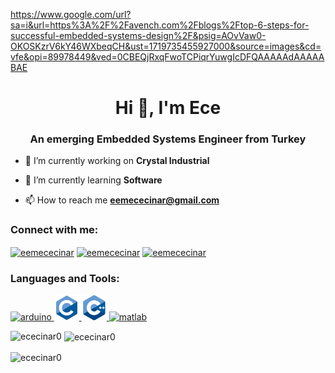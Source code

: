 [https://www.google.com/url?sa=i&url=https%3A%2F%2Favench.com%2Fblogs%2Ftop-6-steps-for-successful-embedded-systems-design%2F&psig=AOvVaw0-OKOSKzrV6kY46WXbeqCH&ust=1719735455927000&source=images&cd=vfe&opi=89978449&ved=0CBEQjRxqFwoTCPiqrYuwgIcDFQAAAAAdAAAAABAE
](https://avench.com/wp-content/uploads/2021/10/Avench-Blog-Top-6-Steps-for-Successful-Embedded-Systems-Design_Banner.webp)

<h1 align="center">Hi 👋, I'm Ece</h1>
<h3 align="center">An emerging Embedded Systems Engineer from Turkey</h3>

- 🔭 I’m currently working on **Crystal Industrial**

- 🌱 I’m currently learning **Software**

- 📫 How to reach me **eemececinar@gmail.com**

<h3 align="left">Connect with me:</h3>
<p align="left">
<a href="https://linkedin.com/in/eemececinar" target="blank"><img align="center" src="https://raw.githubusercontent.com/rahuldkjain/github-profile-readme-generator/master/src/images/icons/Social/linked-in-alt.svg" alt="eemececinar" height="30" width="40" /></a>
<a href="https://instagram.com/eemececinar" target="blank"><img align="center" src="https://raw.githubusercontent.com/rahuldkjain/github-profile-readme-generator/master/src/images/icons/Social/instagram.svg" alt="eemececinar" height="30" width="40" /></a>
<a href="https://www.youtube.com/c/eemececinar" target="blank"><img align="center" src="https://raw.githubusercontent.com/rahuldkjain/github-profile-readme-generator/master/src/images/icons/Social/youtube.svg" alt="eemececinar" height="30" width="40" /></a>
</p>

<h3 align="left">Languages and Tools:</h3>
<p align="left"> <a href="https://www.arduino.cc/" target="_blank" rel="noreferrer"> <img src="https://cdn.worldvectorlogo.com/logos/arduino-1.svg" alt="arduino" width="40" height="40"/> </a> <a href="https://www.cprogramming.com/" target="_blank" rel="noreferrer"> <img src="https://raw.githubusercontent.com/devicons/devicon/master/icons/c/c-original.svg" alt="c" width="40" height="40"/> </a> <a href="https://www.w3schools.com/cpp/" target="_blank" rel="noreferrer"> <img src="https://raw.githubusercontent.com/devicons/devicon/master/icons/cplusplus/cplusplus-original.svg" alt="cplusplus" width="40" height="40"/> </a> <a href="https://www.mathworks.com/" target="_blank" rel="noreferrer"> <img src="https://upload.wikimedia.org/wikipedia/commons/2/21/Matlab_Logo.png" alt="matlab" width="40" height="40"/> </a> </p>

<p><img align="left" src="https://github-readme-stats.vercel.app/api/top-langs?username=ececinar0&show_icons=true&locale=en&layout=compact" alt="ececinar0" /></p>

<p>&nbsp;<img align="center" src="https://github-readme-stats.vercel.app/api?username=ececinar0&show_icons=true&locale=en" alt="ececinar0" /></p>

<p><img align="center" src="https://github-readme-streak-stats.herokuapp.com/?user=ececinar0&" alt="ececinar0" /></p>
